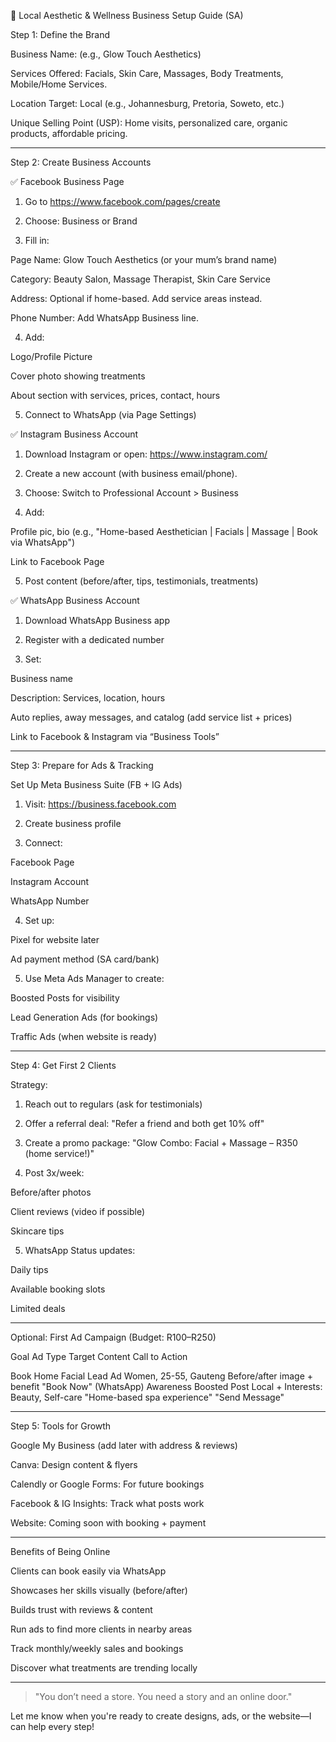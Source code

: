 🌸 Local Aesthetic & Wellness Business Setup Guide (SA)

Step 1: Define the Brand

Business Name: (e.g., Glow Touch Aesthetics)

Services Offered: Facials, Skin Care, Massages, Body Treatments, Mobile/Home Services.

Location Target: Local (e.g., Johannesburg, Pretoria, Soweto, etc.)

Unique Selling Point (USP): Home visits, personalized care, organic products, affordable pricing.



---

Step 2: Create Business Accounts

✅ Facebook Business Page

1. Go to https://www.facebook.com/pages/create


2. Choose: Business or Brand


3. Fill in:

Page Name: Glow Touch Aesthetics (or your mum’s brand name)

Category: Beauty Salon, Massage Therapist, Skin Care Service

Address: Optional if home-based. Add service areas instead.

Phone Number: Add WhatsApp Business line.



4. Add:

Logo/Profile Picture

Cover photo showing treatments

About section with services, prices, contact, hours



5. Connect to WhatsApp (via Page Settings)



✅ Instagram Business Account

1. Download Instagram or open: https://www.instagram.com/


2. Create a new account (with business email/phone).


3. Choose: Switch to Professional Account > Business


4. Add:

Profile pic, bio (e.g., "Home-based Aesthetician | Facials | Massage | Book via WhatsApp")

Link to Facebook Page



5. Post content (before/after, tips, testimonials, treatments)



✅ WhatsApp Business Account

1. Download WhatsApp Business app


2. Register with a dedicated number


3. Set:

Business name

Description: Services, location, hours

Auto replies, away messages, and catalog (add service list + prices)

Link to Facebook & Instagram via “Business Tools”





---

Step 3: Prepare for Ads & Tracking

Set Up Meta Business Suite (FB + IG Ads)

1. Visit: https://business.facebook.com


2. Create business profile


3. Connect:

Facebook Page

Instagram Account

WhatsApp Number



4. Set up:

Pixel for website later

Ad payment method (SA card/bank)



5. Use Meta Ads Manager to create:

Boosted Posts for visibility

Lead Generation Ads (for bookings)

Traffic Ads (when website is ready)





---

Step 4: Get First 2 Clients

Strategy:

1. Reach out to regulars (ask for testimonials)


2. Offer a referral deal: "Refer a friend and both get 10% off"


3. Create a promo package: "Glow Combo: Facial + Massage – R350 (home service!)"


4. Post 3x/week:

Before/after photos

Client reviews (video if possible)

Skincare tips



5. WhatsApp Status updates:

Daily tips

Available booking slots

Limited deals





---

Optional: First Ad Campaign (Budget: R100–R250)

Goal	Ad Type	Target	Content	Call to Action

Book Home Facial	Lead Ad	Women, 25-55, Gauteng	Before/after image + benefit	"Book Now" (WhatsApp)
Awareness	Boosted Post	Local + Interests: Beauty, Self-care	"Home-based spa experience"	"Send Message"



---

Step 5: Tools for Growth

Google My Business (add later with address & reviews)

Canva: Design content & flyers

Calendly or Google Forms: For future bookings

Facebook & IG Insights: Track what posts work

Website: Coming soon with booking + payment



---

Benefits of Being Online

Clients can book easily via WhatsApp

Showcases her skills visually (before/after)

Builds trust with reviews & content

Run ads to find more clients in nearby areas

Track monthly/weekly sales and bookings

Discover what treatments are trending locally



---

> "You don’t need a store. You need a story and an online door."



Let me know when you're ready to create designs, ads, or the website—I can help every step!

